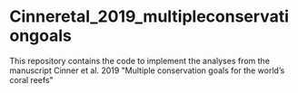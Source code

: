 # Cinneretal_2019_multipleconservationgoals
This repository contains the code to implement the analyses from the manuscript  Cinner et al. 2019 "Multiple conservation goals for the world’s coral reefs"

